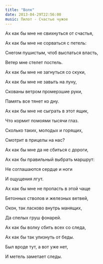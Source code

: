 ```yaml
---
title: "Волк"
date: 2013-04-29T22:56:00
music: Пилот - Счастье чужое
---
```


Ах как бы мне не свихнуться от счастья,

Ах как бы мне не сорваться с петель:

Снегом пушистым, чтоб выспаться власть,

Ветер мне стелет постель.



Ах как бы мне не загнуться со скуки,

Ах как бы мне не завыть на луну,

Скованы ветром промерзшие руки,

Память все тянет ко дну.



Ах как бы мне не сыграть в этот ящик,

Что кормит помоями тысячи глаз.

Сколько таких, молодых и горящих,

Смотрит в прицелы на нас?



Ах как бы мне да не сбиться с дороги,

Ах как бы правильный выбрать маршрут:

Не соглашаются сердце и ноги

И ощущения лгут.



Ах как бы мне не пропасть в этой чаще

Бетонных стволов и железных ветвей,

Окон, так ласково внутрь манящих,

Да спелых груш фонарей.



Ах как бы волку сбить всех со следа,

Ах как бы так улизнуть от беды.

Был вроде тут, а вот уже нет,

И метель заметает следы.
